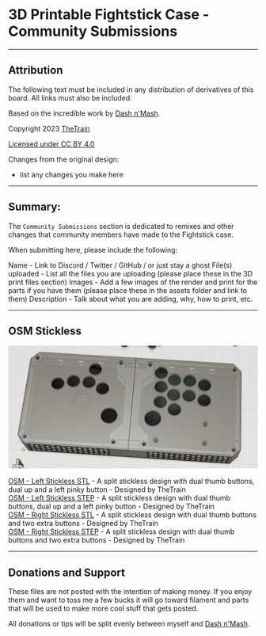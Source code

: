 # 3D Printable Fightstick Case - Community Submissions

---

## Attribution

The following text must be included in any distribution of derivatives of this board. All links must also be included.

Based on the incredible work by [Dash n'Mash](https://twitter.com/Dash_xx_Mash?s=20).

Copyright 2023 [TheTrain](https://github.com/TheTrainGoes)

[Licensed under CC BY 4.0](https://creativecommons.org/licenses/by/4.0/)

Changes from the original design:
  - list any changes you make here

---


## Summary: 

The `Community Submissions` section is dedicated to remixes and other changes that community members have made to the Fightstick case.  

When submitting here, please include the following:

Name - Link to Discord / Twitter / GitHub / or just stay a ghost
File(s) uploaded - List all the files you are uploading (please place these in the 3D print files section)
Images - Add a few images of the render and print for the parts if you have them (please place these in the assets folder and link to them)
Description - Talk about what you are adding, why, how to print, etc.

---

## OSM Stickless 

![OSM - Stickless](Assets/OSM%20-%20Stickless.png)

[OSM - Left Stickless STL](/OSM%20-%20Left%20Stickless.stl) - A split stickless design with dual thumb buttons, dual up and a left pinky button - Designed by TheTrain</br>
[OSM - Left Stickless STEP](/OSM%20-%20Left%20Stickless.step) - A split stickless design with dual thumb buttons, dual up and a left pinky button - Designed by TheTrain</br>
[OSM - Right Stickless STL](/OSM%20-%20Right%20Stickless.stl) - A split stickless design with dual thumb buttons and two extra buttons - Designed by TheTrain</br>
[OSM - Right Stickless STEP](/OSM%20-%20Right%20Stickless.step) - A split stickless design with dual thumb buttons and two extra buttons - Designed by TheTrain</br>


---

## Donations and Support

These files are not posted with the intention of making money.  If you enjoy them and want to toss me a few bucks it will go toward filament and parts that will be used to make more cool stuff that gets posted.  

All donations or tips will be split evenly between myself and [Dash n'Mash](https://twitter.com/Dash_xx_Mash?s=20).
